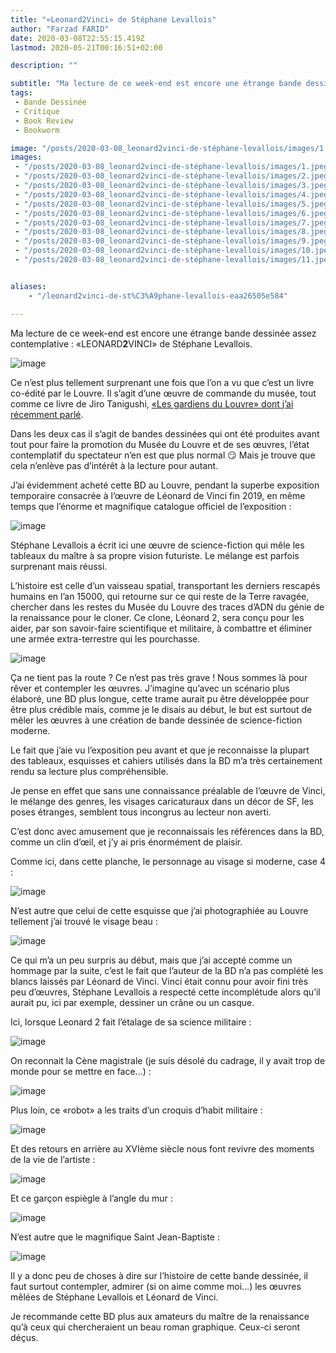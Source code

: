 ```yaml
---
title: "«Leonard2Vinci» de Stéphane Levallois"
author: "Farzad FARID"
date: 2020-03-08T22:55:15.419Z
lastmod: 2020-05-21T00:16:51+02:00

description: ""

subtitle: "Ma lecture de ce week-end est encore une étrange bande dessinée assez contemplative : «LEONARD2VINCI» de Stéphane Levallois."
tags:
 - Bande Dessinée
 - Critique
 - Book Review
 - Bookworm

image: "/posts/2020-03-08_leonard2vinci-de-stéphane-levallois/images/1.jpeg" 
images:
 - "/posts/2020-03-08_leonard2vinci-de-stéphane-levallois/images/1.jpeg"
 - "/posts/2020-03-08_leonard2vinci-de-stéphane-levallois/images/2.jpeg"
 - "/posts/2020-03-08_leonard2vinci-de-stéphane-levallois/images/3.jpeg"
 - "/posts/2020-03-08_leonard2vinci-de-stéphane-levallois/images/4.jpeg"
 - "/posts/2020-03-08_leonard2vinci-de-stéphane-levallois/images/5.jpeg"
 - "/posts/2020-03-08_leonard2vinci-de-stéphane-levallois/images/6.jpeg"
 - "/posts/2020-03-08_leonard2vinci-de-stéphane-levallois/images/7.jpeg"
 - "/posts/2020-03-08_leonard2vinci-de-stéphane-levallois/images/8.jpeg"
 - "/posts/2020-03-08_leonard2vinci-de-stéphane-levallois/images/9.jpeg"
 - "/posts/2020-03-08_leonard2vinci-de-stéphane-levallois/images/10.jpeg"
 - "/posts/2020-03-08_leonard2vinci-de-stéphane-levallois/images/11.jpeg"


aliases:
    - "/leonard2vinci-de-st%C3%A9phane-levallois-eaa26505e584"

---
```


Ma lecture de ce week-end est encore une étrange bande dessinée assez contemplative : «LEONARD**2**VINCI» de Stéphane Levallois.




![image](/posts/2020-03-08_leonard2vinci-de-stéphane-levallois/images/1.jpeg#layoutTextWidth)



Ce n’est plus tellement surprenant une fois que l’on a vu que c’est un livre co-édité par le Louvre. Il s’agit d’une œuvre de commande du musée, tout comme ce livre de Jiro Tanigushi, [«Les gardiens du Louvre» dont j’ai récemment parlé](https://medium.com/les-lectures-de-farzad/les-gardiens-du-louvre-de-jir%C3%B4-taniguchi-3362fb8a2fc).

Dans les deux cas il s’agit de bandes dessinées qui ont été produites avant tout pour faire la promotion du Musée du Louvre et de ses œuvres, l’état contemplatif du spectateur n’en est que plus normal 😏 Mais je trouve que cela n’enlève pas d’intérêt à la lecture pour autant.

J’ai évidemment acheté cette BD au Louvre, pendant la superbe exposition temporaire consacrée à l’œuvre de Léonard de Vinci fin 2019, en même temps que l’énorme et magnifique catalogue officiel de l’exposition :




![image](/posts/2020-03-08_leonard2vinci-de-stéphane-levallois/images/2.jpeg#layoutTextWidth)



Stéphane Levallois a écrit ici une œuvre de science-fiction qui mêle les tableaux du maître à sa propre vision futuriste. Le mélange est parfois surprenant mais réussi.

L’histoire est celle d’un vaisseau spatial, transportant les derniers rescapés humains en l’an 15000, qui retourne sur ce qui reste de la Terre ravagée, chercher dans les restes du Musée du Louvre des traces d’ADN du génie de la renaissance pour le cloner. Ce clone, Léonard 2, sera conçu pour les aider, par son savoir-faire scientifique et militaire, à combattre et éliminer une armée extra-terrestre qui les pourchasse.




![image](/posts/2020-03-08_leonard2vinci-de-stéphane-levallois/images/3.jpeg#layoutTextWidth)



Ça ne tient pas la route ? Ce n’est pas très grave ! Nous sommes là pour rêver et contempler les œuvres. J’imagine qu’avec un scénario plus élaboré, une BD plus longue, cette trame aurait pu être développée pour être plus crédible mais, comme je le disais au début, le but est surtout de mêler les œuvres à une création de bande dessinée de science-fiction moderne.

Le fait que j’aie vu l’exposition peu avant et que je reconnaisse la plupart des tableaux, esquisses et cahiers utilisés dans la BD m’a très certainement rendu sa lecture plus compréhensible.

Je pense en effet que sans une connaissance préalable de l’œuvre de Vinci, le mélange des genres, les visages caricaturaux dans un décor de SF, les poses étranges, semblent tous incongrus au lecteur non averti.

C’est donc avec amusement que je reconnaissais les références dans la BD, comme un clin d’œil, et j’y ai pris énormément de plaisir.

Comme ici, dans cette planche, le personnage au visage si moderne, case 4 :




![image](/posts/2020-03-08_leonard2vinci-de-stéphane-levallois/images/4.jpeg#layoutTextWidth)



N’est autre que celui de cette esquisse que j’ai photographiée au Louvre tellement j’ai trouvé le visage beau :




![image](/posts/2020-03-08_leonard2vinci-de-stéphane-levallois/images/5.jpeg#layoutTextWidth)



Ce qui m’a un peu surpris au début, mais que j’ai accepté comme un hommage par la suite, c’est le fait que l’auteur de la BD n’a pas complété les blancs laissés par Léonard de Vinci. Vinci était connu pour avoir fini très peu d’œuvres, Stéphane Levallois a respecté cette incomplétude alors qu’il aurait pu, ici par exemple, dessiner un crâne ou un casque.

Ici, lorsque Leonard 2 fait l’étalage de sa science militaire :




![image](/posts/2020-03-08_leonard2vinci-de-stéphane-levallois/images/6.jpeg#layoutTextWidth)



On reconnait la Cène magistrale (je suis désolé du cadrage, il y avait trop de monde pour se mettre en face…) :




![image](/posts/2020-03-08_leonard2vinci-de-stéphane-levallois/images/7.jpeg#layoutTextWidth)



Plus loin, ce «robot» a les traits d’un croquis d’habit militaire :




![image](/posts/2020-03-08_leonard2vinci-de-stéphane-levallois/images/8.jpeg#layoutTextWidth)



Et des retours en arrière au XVIème siècle nous font revivre des moments de la vie de l’artiste :




![image](/posts/2020-03-08_leonard2vinci-de-stéphane-levallois/images/9.jpeg#layoutTextWidth)



Et ce garçon espiègle à l’angle du mur :




![image](/posts/2020-03-08_leonard2vinci-de-stéphane-levallois/images/10.jpeg#layoutTextWidth)



N’est autre que le magnifique Saint Jean-Baptiste :




![image](/posts/2020-03-08_leonard2vinci-de-stéphane-levallois/images/11.jpeg#layoutTextWidth)



Il y a donc peu de choses à dire sur l’histoire de cette bande dessinée, il faut surtout contempler, admirer (si on aime comme moi…) les œuvres mêlées de Stéphane Levallois et Léonard de Vinci.

Je recommande cette BD plus aux amateurs du maître de la renaissance qu’à ceux qui chercheraient un beau roman graphique. Ceux-ci seront déçus.
